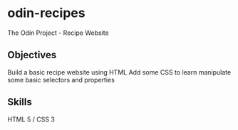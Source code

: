 # odin-recipes
The Odin Project - Recipe Website

## Objectives
Build a basic recipe website using HTML
Add some CSS to learn manipulate some basic selectors and properties 

## Skills
HTML 5 / CSS 3